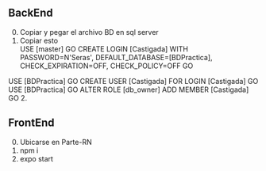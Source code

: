## BackEnd

0. Copiar y pegar el archivo BD en sql server
1. Copiar esto  
USE [master]
GO
CREATE LOGIN [Castigada] WITH PASSWORD=N'Seras', DEFAULT_DATABASE=[BDPractica], CHECK_EXPIRATION=OFF,
CHECK_POLICY=OFF
GO  

USE [BDPractica]
GO
CREATE USER [Castigada] FOR LOGIN [Castigada]
GO
USE [BDPractica]
GO
ALTER ROLE [db_owner] ADD MEMBER [Castigada]
GO
2. 
## FrontEnd

0. Ubicarse en Parte-RN 
1. npm i
2. expo start
